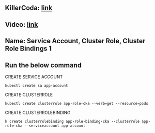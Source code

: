 ## KillerCoda: [link](https://killercoda.com/sachin/course/CKA/sa-cr-crb-1)
## Video: [link](https://www.loom.com/share/b9f860c5a40a49a2a3940a3090fad33d?sid=10251aaa-0ac0-4a0c-bae4-b239dfc757b3)
## Name: Service Account, Cluster Role, Cluster Role Bindings 1 
## Run the below command

CREATE SERVICE ACCOUNT
```
kubectl create sa app-account

```

CREATE CLUSTERROLE
```
kubectl create clusterrole app-role-cka --verb=get --resource=pods

```

CREATE CLUSTERROLEBINDING
```
k create clusterrolebinding app-role-binding-cka --clusterrole app-role-cka --serviceaccount app-account

```
